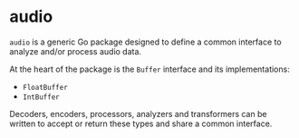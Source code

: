 # audio

`audio` is a generic Go package designed to define a common
interface to analyze and/or process audio data.

At the heart of the package is the `Buffer` interface and its implementations:

* `FloatBuffer`
* `IntBuffer`

Decoders, encoders, processors, analyzers and transformers can be written to
accept or return these types and share a common interface.